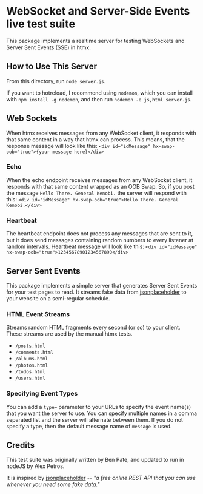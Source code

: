 # WebSocket and Server-Side Events live test suite
This package implements a realtime server for testing WebSockets and Server Sent Events (SSE) in htmx.

## How to Use This Server
From this directory, run `node server.js`.

If you want to hotreload, I recommend using `nodemon`, which you can install with `npm install -g
nodemon`, and then run `nodemon -e js,html server.js`.

## Web Sockets
When htmx receives messages from any WebSocket client, it responds with that same content in a way that htmx can process. This means, that the response message will look like this: `<div id="idMessage" hx-swap-oob="true">{your message here}</div>`

### Echo
When the echo endpoint receives messages from any WebSocket client, it responds with that same content wrapped as an OOB Swap.  So, if you post the message `Hello There. General Kenobi.` the server will respond with this: `<div id="idMessage" hx-swap-oob="true">Hello There. General Kenobi.</div>`

### Heartbeat
The heartbeat endpoint does not process any messages that are sent to it, but it does send messages containing random numbers to every listener at random intervals. Heartbeat message will look like this: `<div id="idMessage" hx-swap-oob="true">12345678901234567890</div>`

## Server Sent Events

This package implements a simple server that generates Server Sent Events for your test pages to read. It streams fake data from [jsonplaceholder](https://jsonplaceholder.typicode.com) to your website on a semi-regular schedule.

### HTML Event Streams

Streams random HTML fragments every second (or so) to your client.  These streams are used by the manual htmx tests.

* `/posts.html`
* `/comments.html`
* `/albums.html`
* `/photos.html`
* `/todos.html`
* `/users.html`

### Specifying Event Types

You can add a `type=` parameter to your URLs to specify the event name(s) that you want the server to use.  You can specify multiple names in a comma separated list and the server will alternate between them.  If you do not specify a type, then the default message name of `message` is used.

## Credits
This test suite was originally written by Ben Pate, and updated to run in nodeJS by Alex Petros.

It is inspired by [jsonplaceholder](https://jsonplaceholder.typicode.com) -- *"a free online REST API that you can use whenever you need some fake data."*
